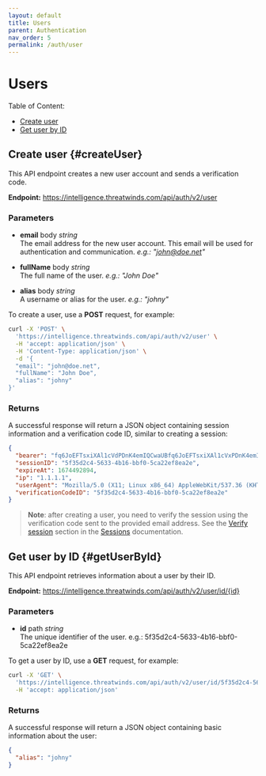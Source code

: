 ```yaml
---
layout: default
title: Users
parent: Authentication
nav_order: 5
permalink: /auth/user
---
```


# Users

Table of Content:

* [Create user](#createUser)
* [Get user by ID](#getUserById)

## Create user {#createUser}
This API endpoint creates a new user account and sends a verification code.

**Endpoint:** https://intelligence.threatwinds.com/api/auth/v2/user

### Parameters
* **email** body _string_  
The email address for the new user account. This email will be used for authentication and communication. _e.g.: "john@doe.net"_

* **fullName** body _string_  
The full name of the user. _e.g.: "John Doe"_

* **alias** body _string_  
A username or alias for the user. _e.g.: "johny"_

To create a user, use a **POST** request, for example:

```bash
curl -X 'POST' \
  'https://intelligence.threatwinds.com/api/auth/v2/user' \
  -H 'accept: application/json' \
  -H 'Content-Type: application/json' \
  -d '{
  "email": "john@doe.net",
  "fullName": "John Doe",
  "alias": "johny"
}'
```

### Returns

A successful response will return a JSON object containing session information and a verification code ID, similar to creating a session:

```json
{
  "bearer": "fq6JoEFTsxiXAl1cVdPDnK4emIQCwaUBfq6JoEFTsxiXAl1cVxPDnK4emIQCwaUB",
  "sessionID": "5f35d2c4-5633-4b16-bbf0-5ca22ef8ea2e",
  "expireAt": 1674492894,
  "ip": "1.1.1.1",
  "userAgent": "Mozilla/5.0 (X11; Linux x86_64) AppleWebKit/537.36 (KHTML, like Gecko) Chrome/51.0.2704.103 Safari/537.36",
  "verificationCodeID": "5f35d2c4-5633-4b16-bbf0-5ca22ef8ea2e"
}
```

> **Note**: after creating a user, you need to verify the session using the verification code sent to the provided email address. See the [Verify session](#verifySession) section in the [Sessions](/auth/session) documentation.

## Get user by ID {#getUserById}

This API endpoint retrieves information about a user by their ID.

**Endpoint:** https://intelligence.threatwinds.com/api/auth/v2/user/id/{id}

### Parameters

* **id** path _string_  
The unique identifier of the user. e.g.: 5f35d2c4-5633-4b16-bbf0-5ca22ef8ea2e

To get a user by ID, use a **GET** request, for example:

```bash
curl -X 'GET' \
  'https://intelligence.threatwinds.com/api/auth/v2/user/id/5f35d2c4-5633-4b16-bbf0-5ca22ef8ea2e' \
  -H 'accept: application/json'
```

### Returns

A successful response will return a JSON object containing basic information about the user:

```json
{
  "alias": "johny"
}
```
